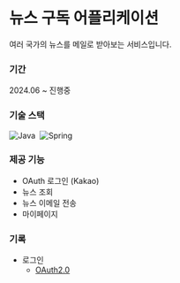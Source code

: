 # 뉴스 구독 어플리케이션
여러 국가의 뉴스를 메일로 받아보는 서비스입니다. 

### 기간
2024.06 ~ 진행중

### 기술 스택
![Java](https://img.shields.io/badge/-Java-05122A?style=flat&logo=java)&nbsp;
![Spring](https://img.shields.io/badge/-Spring-05122A?style=flat&logo=spring)&nbsp;

<!-- 추가 할 사항
- 배포주소
- usecase
- 시연영상(화면캡쳐)
-->

### 제공 기능
- OAuth 로그인 (Kakao)
- 뉴스 조회
- 뉴스 이메일 전송
- 마이페이지

### 기록
- 로그인
  - [OAuth2.0](note/OAuth2.0.md)
